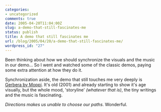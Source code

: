 ```yaml
---
categories:
- uncategorized
comments: true
date: 2005-04-20T11:04:00Z
slug: a-demo-that-still-fascinates-me
status: publish
title: A demo that still fascinates me
url: /blog/2005/04/20/a-demo-that-still-fascinates-me/
wordpress_id: "27"
---
```


Been thinking about how we should synchronize the visuals and the music in our demo... So I went and watched some of the classic demos, paying some extra attention at how they do it.

Synchronization aside, the demo that still touches me very deeply is [Gerbera by Moppi](http://www.pouet.net/prod.php?which=3286). It's old (2001) and already starting to show it's age visually, but the whole mood, 'storyline' _(whatever that is)_, the tiny writings and the music is fascinating.

_Directions makes us unable to choose our paths_. Wonderful.
